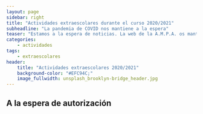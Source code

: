```yaml
---
layout: page
sidebar: right
title: "Actividades extraescolares durante el curso 2020/2021"
subheadline: "La pandemia de COVID nos mantiene a la espera"
teaser: "Estamos a la espera de noticias. La web de la A.M.P.A. os mantendrá informados de si se pueden iniciar las actividades extraescolares, cuáles de ellas y otras cuestiones de interés."
categories:
    - actividades
tags:
    - extraescolares
header:
    title: "Actividades extraescolares 2020/2021"
    background-color: "#EFC94C;"
    image_fullwidth: unsplash_brooklyn-bridge_header.jpg
---
```

<!--more-->

## A la espera de autorización
